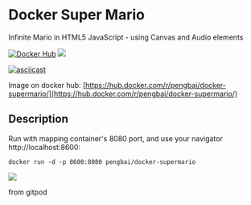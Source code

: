 # Docker Super Mario
Infinite Mario in HTML5 JavaScript - using Canvas and Audio elements

[![Docker Hub](https://img.shields.io/badge/docker-ready-blue.svg)](https://hub.docker.com/r/pengbai/docker-supermario/)
[![](https://imagelayers.io/badge/pengbai/docker-supermario:latest.svg)](https://imagelayers.io/?images=pengbai/docker-supermario:latest 'Get your own badge on imagelayers.io')

[![asciicast](https://asciinema.org/a/46186.png)](https://asciinema.org/a/46186)

Image on docker hub: [https://hub.docker.com/r/pengbai/docker-supermario/](https://hub.docker.com/r/pengbai/docker-supermario/)

## Description

Run with mapping container's 8080 port, and use your navigator http://localhost:8600:
```
docker run -d -p 8600:8080 pengbai/docker-supermario
```

[![](https://github.com/PengBAI/mariohtml5/blob/master/demo/demo.PNG?raw=true)](https://github.com/PengBAI/mariohtml5/blob/master/demo/demo.PNG?raw=true)


from gitpod
